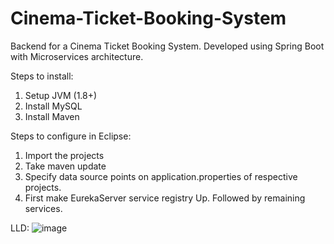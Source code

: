 # Cinema-Ticket-Booking-System
Backend for a Cinema Ticket Booking System. Developed using Spring Boot with Microservices architecture.

Steps to install:
1. Setup JVM (1.8+)
2. Install MySQL 
3. Install Maven

Steps to configure in Eclipse:
1. Import the projects
2. Take maven update 
3. Specify data source points on application.properties of respective projects.
4. First make EurekaServer service registry Up. Followed by remaining services.

LLD: 
![image](https://user-images.githubusercontent.com/32619744/115117766-c81e5b00-9fbd-11eb-8476-3573cd3bcebd.png)

